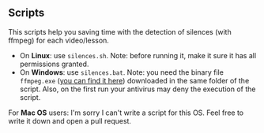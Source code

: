 ## Scripts
This scripts help you saving time with the detection of silences (with ffmpeg) for each video/lesson.

* On **Linux**: use ``silences.sh``. Note: before running it, make it sure it has all permissions granted.
* On **Windows**: use ``silences.bat``. Note: you need the binary file ``ffmpeg.exe`` ([you can find it here](https://ffmpeg.org/download.html)) downloaded in the same folder of the script. Also, on the first run your antivirus may deny the execution of the script.

For **Mac OS** users: I'm sorry I can't write a script for this OS. Feel free to write it down and open a pull request.
